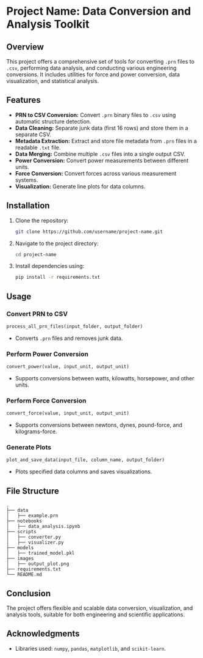 # Project Name: Data Conversion and Analysis Toolkit

## Overview
This project offers a comprehensive set of tools for converting `.prn` files to `.csv`, performing data analysis, and conducting various engineering conversions. It includes utilities for force and power conversion, data visualization, and statistical analysis.

## Features
- **PRN to CSV Conversion:** Convert `.prn` binary files to `.csv` using automatic structure detection.
- **Data Cleaning:** Separate junk data (first 16 rows) and store them in a separate CSV.
- **Metadata Extraction:** Extract and store file metadata from `.prn` files in a readable `.txt` file.
- **Data Merging:** Combine multiple `.csv` files into a single output CSV.
- **Power Conversion:** Convert power measurements between different units.
- **Force Conversion:** Convert forces across various measurement systems.
- **Visualization:** Generate line plots for data columns.

## Installation
1. Clone the repository:
    ```bash
    git clone https://github.com/username/project-name.git
    ```
2. Navigate to the project directory:
    ```bash
    cd project-name
    ```
3. Install dependencies using:
    ```bash
    pip install -r requirements.txt
    ```

## Usage
### Convert PRN to CSV
```python
process_all_prn_files(input_folder, output_folder)
```
- Converts `.prn` files and removes junk data.

### Perform Power Conversion
```python
convert_power(value, input_unit, output_unit)
```
- Supports conversions between watts, kilowatts, horsepower, and other units.

### Perform Force Conversion
```python
convert_force(value, input_unit, output_unit)
```
- Supports conversions between newtons, dynes, pound-force, and kilograms-force.

### Generate Plots
```python
plot_and_save_data(input_file, column_name, output_folder)
```
- Plots specified data columns and saves visualizations.

## File Structure
```
.
├── data
│   ├── example.prn
├── notebooks
│   ├── data_analysis.ipynb
├── scripts
│   ├── converter.py
│   ├── visualizer.py
├── models
│   ├── trained_model.pkl
├── images
│   ├── output_plot.png
├── requirements.txt
└── README.md
```

## Conclusion
The project offers flexible and scalable data conversion, visualization, and analysis tools, suitable for both engineering and scientific applications.

## Acknowledgments
- Libraries used: `numpy`, `pandas`, `matplotlib`, and `scikit-learn`.

